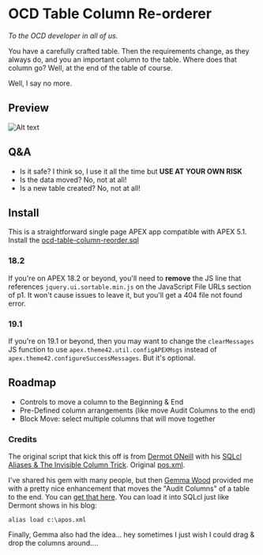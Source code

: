 # OCD Table Column Re-orderer

_To the OCD developer in all of us._

You have a carefully crafted table. Then the requirements change, as they always do, and you an important column to the table. Where does that column go? Well, at the end of the table of course.

Well, I say no more.

## Preview
![Alt text](/preview.gif?raw=true "Preview")


## Q&A
* Is it safe? I think so, I use it all the time but **USE AT YOUR OWN RISK**
* Is the data moved? No, not at all!
* Is a new table created? No, not at all!

## Install
This is a straightforward single page APEX app compatible with APEX 5.1.
Install the [ocd-table-column-reorder.sql](apex/ocd-table-column-reorder.sql)


### 18.2
If you're on APEX 18.2 or beyond, you'll need to **remove** the JS line that references `jquery.ui.sortable.min.js` on the JavaScript File URLs section of p1. It won't cause issues to leave it, but you'll get a 404 file not found error.

### 19.1
If you're on 19.1 or beyond, then you may want to change the `clearMessages` JS function to use `apex.theme42.util.configAPEXMsgs` instead of `apex.theme42.configureSuccessMessages`. But it's optional.

## Roadmap
* Controls to move a column to the Beginning & End
* Pre-Defined column arrangements (like move Audit Columns to the end)
* Block Move: select multiple columns that will move together


### Credits
The original script that kick this off is from [Dermot ONeill](https://twitter.com/dermotoneill) with his [SQLcl](https://www.oracle.com/database/technologies/appdev/sqlcl.html) [Aliases & The Invisible Column Trick](http://dermotoneill.blogspot.co.uk/2015/11/sqlcl-aliases-invisible-column-trick.html). Original [pos.xml](https://gist.github.com/dermotoneill/b654404f112846212d4d).

I've shared his gem with many people, but then [Gemma Wood](https://twitter.com/gemmawood) provided me with a pretty nice enhancement that moves the "Audit Columns" of a table to the end. You can [get that here](scripts/apos.xml).  You can load it into SQLcl just like Dermont shows in his blog:

```
alias load c:\apos.xml
```


Finally, Gemma also had the idea... hey sometimes I just wish I could drag & drop the columns around....
